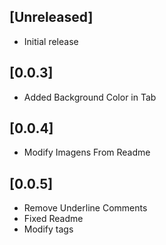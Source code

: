 ## [Unreleased]

- Initial release

## [0.0.3]

- Added Background Color in Tab

## [0.0.4]

- Modify Imagens From Readme

## [0.0.5]

- Remove Underline Comments
- Fixed Readme
- Modify tags
